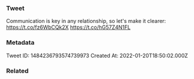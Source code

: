 ### Tweet
Communication is key in any relationship, so let's make it clearer: https://t.co/fz6WbCQk2X https://t.co/hG57Z4N1FL

### Metadata
Tweet ID: 1484236793574739973
Created At: 2022-01-20T18:50:02.000Z

### Related

